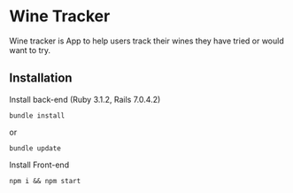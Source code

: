 # Wine Tracker
Wine tracker is App to help users track their wines they have tried or would want  to try.
## Installation 
Install back-end (Ruby 3.1.2, Rails 7.0.4.2)
```
bundle install
```
or
```
bundle update 
```

Install Front-end
```
npm i && npm start
```


